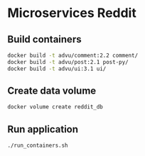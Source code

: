 # Microservices Reddit

## Build containers

```bash
docker build -t advu/comment:2.2 comment/
docker build -t advu/post:2.1 post-py/
docker build -t advu/ui:3.1 ui/
```

## Create data volume

```bash
docker volume create reddit_db
```

## Run application

```bash
./run_containers.sh
```
